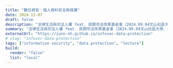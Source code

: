 ```yaml
---
title: "數位資安：個人資料安全與保護"
date: 2024-11-07
draft: false
description: "法律生活與司法人權 feat. 民間司法改革基金會（2024.09.04文山社區大學、2024.09.19＋2024.11.07新中和社區大學）。"
summary: "法律生活與司法人權 feat. 民間司法改革基金會（2024.09.04文山社區大學、2024.09.19＋2024.11.07新中和社區大學）。"
externalUrl: "https://iunn-sh.github.io/infosec-data-protection"
# slug: "infosec-data-protection"
tags: ["information security", "data protection", "lecture"]
build:
  render: "false"
  list: "local"
---
```

